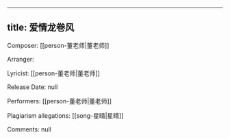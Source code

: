 
---
title: 爱情龙卷风
---
Composer: [[person-董老师|董老师]]

Arranger: 

Lyricist: [[person-董老师|董老师]]

Release Date: null

Performers: [[person-董老师|董老师]]

Plagiarism allegations:
[[song-星晴|星晴]]

Comments:
null
